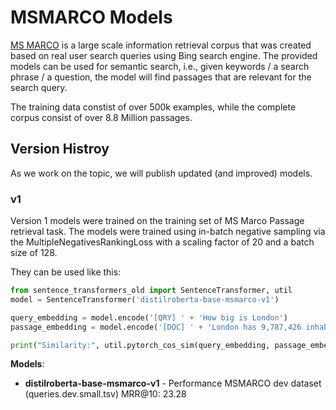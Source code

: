 # MSMARCO Models
[MS MARCO](https://microsoft.github.io/msmarco/) is a large scale information retrieval corpus that was created based on real user search queries using Bing search engine. The provided models can be used for semantic search, i.e., given keywords / a search phrase / a question, the model will find passages that are relevant for the search query.

The training data constist of over 500k examples, while the complete  corpus consist of over 8.8 Million passages.
 


## Version Histroy 
As we work on the topic, we will publish updated (and improved) models.

### v1
Version 1 models were trained on the training set of MS Marco Passage retrieval task. The models were trained using in-batch negative sampling via the MultipleNegativesRankingLoss with a scaling factor of 20 and a batch size of 128.

They can be used like this:
```python
from sentence_transformers_old import SentenceTransformer, util
model = SentenceTransformer('distilroberta-base-msmarco-v1')

query_embedding = model.encode('[QRY] ' + 'How big is London')
passage_embedding = model.encode('[DOC] ' + 'London has 9,787,426 inhabitants at the 2011 census')

print("Similarity:", util.pytorch_cos_sim(query_embedding, passage_embedding))
```

**Models**:
- **distilroberta-base-msmarco-v1** - Performance MSMARCO dev dataset (queries.dev.small.tsv) MRR@10: 23.28